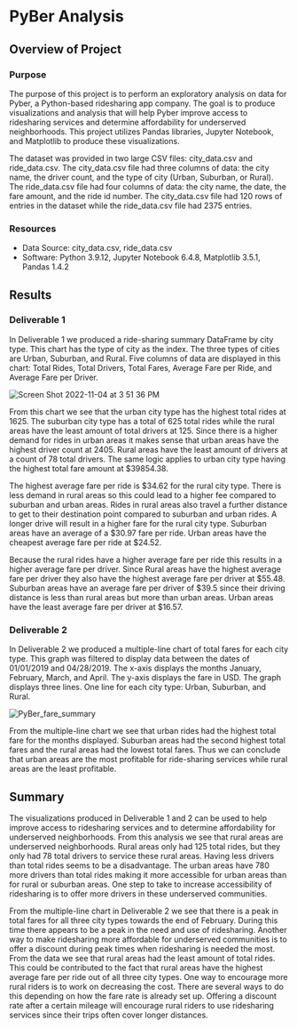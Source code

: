 # PyBer Analysis
## Overview of Project
### Purpose
The purpose of this project is to perform an exploratory analysis on data for Pyber, a Python-based ridesharing app company. The goal is to produce visualizations and analysis that will help Pyber improve access to ridesharing services and determine affordability for underserved neighborhoods. This project utilizes Pandas libraries, Jupyter Notebook, and Matplotlib to produce these visualizations. 

The dataset was provided in two large CSV files: city_data.csv and ride_data.csv. The city_data.csv file had three columns of data: the city name, the driver count, and the type of city (Urban, Suburban, or Rural). The ride_data.csv file had four columns of data: the city name, the date, the fare amount, and the ride id number. The city_data.csv file had 120 rows of entries in the dataset while the ride_data.csv file had 2375 entries. 
### Resources 
* Data Source: city_data.csv, ride_data.csv
* Software: Python 3.9.12, Jupyter Notebook 6.4.8, Matplotlib 3.5.1, Pandas 1.4.2
## Results
### Deliverable 1
In Deliverable 1 we produced a ride-sharing summary DataFrame by city type. This chart has the type of city as the index. The three types of cities are Urban, Suburban, and Rural. Five columns of data are displayed in this chart: Total Rides, Total Drivers, Total Fares, Average Fare per Ride, and Average Fare per Driver. 

![Screen Shot 2022-11-04 at 3 51 36 PM](https://user-images.githubusercontent.com/111299372/200063240-c6e0ab9f-ffe0-4677-850b-2307e950b3c2.png)

From this chart we see that the urban city type has the highest total rides at 1625. The suburban city type has a total of 625 total rides while the rural areas have the least amount of total drivers at 125. Since there is a higher demand for rides in urban areas it makes sense that urban areas have the highest driver count at 2405. Rural areas have the least amount of drivers at a count of 78 total drivers. The same logic applies to urban city type having the highest total fare amount at $39854.38. 

The highest average fare per ride is $34.62 for the rural city type. There is less demand in rural areas so this could lead to a higher fee compared to suburban and urban areas. Rides in rural areas also travel a further distance to get to their destination point compared to suburban and urban rides. A longer drive will result in a higher fare for the rural city type. Suburban areas have an average of a $30.97 fare per ride. Urban areas have the cheapest average fare per ride at $24.52. 

Because the rural rides have a higher average fare per ride this results in a higher average fare per driver. Since Rural areas have the highest average fare per driver they also have the highest average fare per driver at $55.48. Suburban areas have an average fare per driver of $39.5 since their driving distance is less than rural areas but more than urban areas. Urban areas have the least average fare per driver at $16.57. 

### Deliverable 2
In Deliverable 2 we produced a multiple-line chart of total fares for each city type. This graph was filtered to display data between the dates of 01/01/2019 and 04/28/2019. The x-axis displays the months January, February, March, and April. The y-axis displays the fare in USD. The graph displays three lines. One line for each city type: Urban, Suburban, and Rural. 

![PyBer_fare_summary](https://user-images.githubusercontent.com/111299372/200067229-ba55d471-2e47-4a22-8274-035515b647a2.png)

From the multiple-line chart we see that urban rides had the highest total fare for the months displayed. Suburban areas had the second highest total fares and the rural areas had the lowest total fares. Thus we can conclude that urban areas are the most profitable for ride-sharing services while rural areas are the least profitable. 
## Summary
The visualizations produced in Deliverable 1 and 2 can be used to help improve access to ridesharing services and to determine affordability for underserved neighborhoods. From this analysis we see that rural areas are underserved neighborhoods. Rural areas only had 125 total rides, but they only had 78 total drivers to service these rural areas. Having less drivers than total rides seems to be a disadvantage. The urban areas have 780 more drivers than total rides making it more accessible for urban areas than for rural or suburban areas. One step to take to increase accessibility of ridesharing is to offer more drivers in these underserved communities. 

From the multiple-line chart in Deliverable 2 we see that there is a peak in total fares for all three city types towards the end of February. During this time there appears to be a peak in the need and use of ridesharing. Another way to make ridesharing more affordable for underserved communities is to offer a discount during peak times when ridesharing is needed the most. From the data we see that rural areas had the least amount of total rides. This could be contributed to the fact that rural areas have the highest average fare per ride out of all three city types. One way to encourage more rural riders is to work on decreasing the cost. There are several ways to do this depending on how the fare rate is already set up. Offering a discount rate after a certain mileage will encourage rural riders to use ridesharing services since their trips often cover longer distances.






